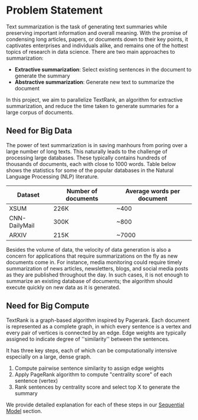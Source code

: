 # Problem Statement

Text summarization is the task of generating text summaries while preserving important information and overall meaning. With the promise of condensing long articles, papers, or documents down to their key points, it captivates enterprises and individuals alike, and remains one of the hottest topics of research in data science. There are two main approaches to summarization:

- **Extractive summarization**: Select existing sentences in the document to generate the summary
- **Abstractive summarization**: Generate new text to summarize the document

In this project, we aim to parallelize TextRank, an algorithm for extractive summarization, and reduce the time taken to generate summaries for a large corpus of documents.

## Need for Big Data

The power of text summarization is in saving manhours from poring over a large number of long texts. This naturally leads to the challenge of processing large databases. These typically contains hundreds of thousands of documents, each with close to 1000 words. Table below shows the statistics for some of the popular databases in the Natural Language Processing (NLP) literature.

| Dataset | Number of documents | Average words per document |
| ------ | ------ | ------ | 
| XSUM | 226K | ~400 |
| CNN-DailyMail | 300K | ~800 |
| ARXIV | 215K | ~7000 |

Besides the volume of data, the velocity of data generation is also a concern for applications that require summarizations on the fly as new documents come in. For instance, media monitoring could require timely summarization of news articles, newsletters, blogs, and social media posts as they are published throughout the day. In such cases, it is not enough to summarize an existing database of documents; the algorithm should execute quickly on new data as it is generated.

## Need for Big Compute
TextRank is a graph-based algorithm inspired by Pagerank. Each document is represented as a complete graph, in which every sentence is a vertex and every pair of vertices is connected by an edge. Edge weights are typically assigned to indicate degree of ''similarity'' between the sentences. 

It has three key steps, each of which can be computationally intensive especially on a large, dense graph.

1. Compute pairwise sentence similarity to assign edge weights
2. Apply PageRank algorithm to compute "centrality score" of each sentence (vertex)
3. Rank sentences by centrality score and select top X to generate the summary

We provide detailed explanation for each of these steps in our [Sequential Model](https://github.com/boleary134h/CS205-final-project/blob/main/Website/SequentialModel.md) section.
